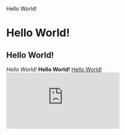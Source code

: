 Hello World!
# Hello World!
## Hello World!
*Hello World!*
**Hello World!**
[Hello World!](https://en.wikipedia.org/wiki/%22Hello,_World!%22_program)
![Image](https://pngtree.com/freepng/black-hello-world-phrase-svg-art-word_5369607.html)
